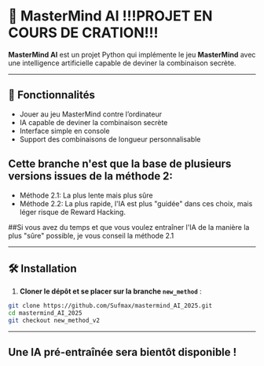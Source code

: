 # 🎯 MasterMind AI !!!PROJET EN COURS DE CRATION!!!

**MasterMind AI** est un projet Python qui implémente le jeu **MasterMind** avec une intelligence artificielle capable de deviner la combinaison secrète.

---

## 🔹 Fonctionnalités

- Jouer au jeu MasterMind contre l’ordinateur
- IA capable de deviner la combinaison secrète
- Interface simple en console
- Support des combinaisons de longueur personnalisable

## Cette branche n'est que la base de plusieurs versions issues de la méthode 2:
- Méthode 2.1: La plus lente mais plus sûre
- Méthode 2.2: La plus rapide, l'IA est plus "guidée" dans ces choix, mais léger risque de Reward Hacking.

##Si vous avez du temps et que vous voulez entraîner l'IA de la manière la plus "sûre" possible, je vous conseil la méthode 2.1

---

## 🛠️ Installation

1. **Cloner le dépôt et se placer sur la branche `new_method`** :

```bash
git clone https://github.com/Sufmax/mastermind_AI_2025.git
cd mastermind_AI_2025
git checkout new_method_v2
```

---
## Une IA pré-entraînée sera bientôt disponible !

